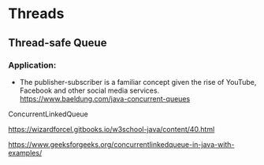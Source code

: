 # Threads
## Thread-safe Queue
### Application:
- The publisher-subscriber is a familiar concept given the rise of YouTube, Facebook and other social media services. 
https://www.baeldung.com/java-concurrent-queues

ConcurrentLinkedQueue

https://wizardforcel.gitbooks.io/w3school-java/content/40.html



https://www.geeksforgeeks.org/concurrentlinkedqueue-in-java-with-examples/


